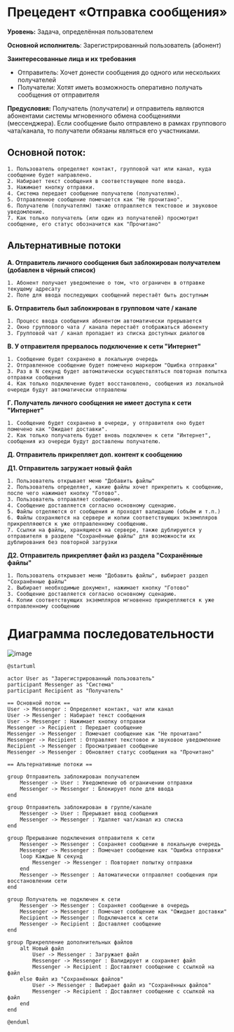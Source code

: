# Прецедент «Отправка сообщения»
**Уровень:** Задача, определённая пользователем

**Основной исполнитель**: Зарегистрированный пользователь (абонент)

**Заинтересованные лица и их требования**
- Отправитель: Хочет донести сообщения до одного или нескольких получателей
- Получатели: Хотят иметь возможность оперативно получать сообщения от отправителя

**Предусловия:** Получатель (получатели) и отправитель являются абонентами системы мгновенного обмена сообщениями (мессенджера). Если сообщение было отправлено в рамках группового чата/канала, то получатели обязаны являться его участниками.

## **Основной поток**:
```
1. Пользователь определяет контакт, групповой чат или канал, куда сообщение будет направлено.
2. Набирает текст сообщения в соответствующее поле ввода.
3. Нажимает кнопку отправки.
4. Система передает сообщение получателю (получателям).
5. Отправленное сообщение помечается как "Не прочитано".
6. Получателю (получателям) также отправляется текстовое и звуковое уведомление.
7. Как только получатель (или один из получателей) просмотрит сообщение, его статус обозначится как "Прочитано"
```
## **Альтернативные потоки**

**А. Отправитель личного сообщения был заблокирован получателем (добавлен в чёрный список)**
```
1. Абонент получает уведомление о том, что ограничен в отправке текущему адресату
2. Поле для ввода последующих сообщений перестаёт быть доступным
```
    
**Б. Отправитель был заблокирован в групповом чате / канале**
```
1. Процесс ввода сообщения абонентом автоматически прерывается
2. Окно группового чата / канала перестаёт отображаться абоненту
3. Групповой чат / канал пропадает из списка доступных диалогов
```

**В. У отправителя прервалось подключение к сети "Интернет"**
```
1. Сообщение будет сохранено в локальную очередь
2. Отправленное сообщение будет помечено маркером "Ошибка отправки"
3. Раз в N секунд будет автоматически осуществляться повторная попытка отправки сообщения
4. Как только подключение будет восстановлено, сообщения из локальной очереди будут автоматически отправлены
```

**Г. Получатель личного сообщения не имеет доступа к сети "Интернет"**
```
1. Сообщение будет сохранено в очереди, у отправителя оно будет помечено как "Ожидает доставки".
2. Как только получатель будет вновь подключен к сети "Интернет", сообщения из очереди будут доставлены получателю.
```

**Д. Отправитель прикрепляет доп. контент к сообщению**

**Д1. Отправитель загружает новый файл**
```
1. Пользователь открывает меню "Добавить файлы"
2. Пользователь определяет, какие файлы хочет прикрепить к сообщению, после чего нажимает кнопку "Готово".
3. Пользователь отправляет сообщение.
4. Сообщение доставляется согласно основному сценарию.
5. Файлы отделяются от сообщения и проходят валидацию (объём и т.п.)
6. Файлы сохраняются на сервере и копии соответствующих экземпляров прикрепляеются к уже отправленному сообщению.
7. Ссылки на файлы, хранящиеся на сервере, также дублируются у отправителя в разделе "Сохранённые файлы" для возможности их дублирования без повторной загрузки
```

**Д2. Отправитель прикрепляет файл из раздела "Сохранённые файлы"**
```
1. Пользователь открывает меню "Добавить файлы", выбирает раздел "Сохранённые файлы"
2. Выбирает необходимые документ, нажимает кнопку "Готово"
3. Сообщение доставляется согласно основному сценарию.
4. Копии соответствующих экземпляров мгновенно прикрепляются к уже отправленному сообщению
```

# Диаграмма последовательности

![image](https://github.com/user-attachments/assets/ff7781f2-9c1f-48b9-87a8-3cca37c13a5a)

```plantuml
@startuml

actor User as "Зарегистрированный пользователь"
participant Messenger as "Система"
participant Recipient as "Получатель"

== Основной поток ==
User -> Messenger : Определяет контакт, чат или канал
User -> Messenger : Набирает текст сообщения
User -> Messenger : Нажимает кнопку отправки
Messenger -> Recipient : Передает сообщение
Messenger -> Messenger : Помечает сообщение как "Не прочитано"
Messenger -> Recipient : Отправляет текстовое и звуковое уведомление
Recipient -> Messenger : Просматривает сообщение
Messenger -> Messenger : Обновляет статус сообщения на "Прочитано"

== Альтернативные потоки ==

group Отправитель заблокирован получателем
    Messenger -> User : Уведомление об ограничении отправки
    Messenger -> Messenger : Блокирует поле для ввода
end

group Отправитель заблокирован в группе/канале
    Messenger -> User : Прерывает ввод сообщения
    Messenger -> Messenger : Удаляет чат/канал из списка
end

group Прерывание подключения отправителя к сети
    Messenger -> Messenger : Сохраняет сообщение в локальную очередь
    Messenger -> Messenger : Помечает сообщение как "Ошибка отправки"
    loop Каждые N секунд
        Messenger -> Messenger : Повторяет попытку отправки
    end
    Messenger -> Messenger : Автоматически отправляет сообщения при восстановлении сети
end

group Получатель не подключен к сети
    Messenger -> Messenger : Сохраняет сообщение в очередь
    Messenger -> Messenger : Помечает сообщение как "Ожидает доставки"
    Recipient -> Messenger : Подключается к сети
    Messenger -> Recipient : Доставляет сообщение
end

group Прикрепление дополнительных файлов
    alt Новый файл
        User -> Messenger : Загружает файл
        Messenger -> Messenger : Валидирует и сохраняет файл
        Messenger -> Recipient : Доставляет сообщение с ссылкой на файл
    else Файл из "Сохранённых файлов"
        User -> Messenger : Выбирает файл из "Сохранённых файлов"
        Messenger -> Recipient : Доставляет сообщение с ссылкой на файл
    end
end

@enduml
```
